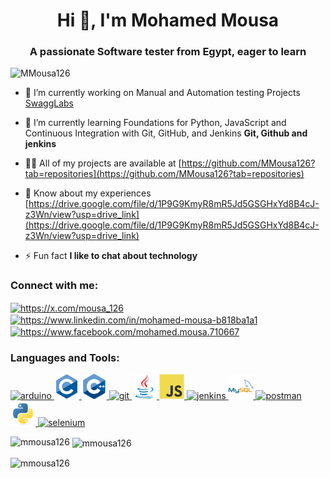 <h1 align="center">Hi 👋, I'm Mohamed Mousa</h1>
<h3 align="center">A passionate Software tester from Egypt, eager to learn</h3>

<p align="left"> <img src="https://komarev.com/ghpvc/?username=mmousa126&label=Profile%20views&color=0e75b6&style=flat" alt="MMousa126" /> </p>

- 🔭 I’m currently working on Manual and Automation testing Projects [SwaggLabs](https://github.com/MMousa126/SwaggLabs-AutomationProject.git)

- 🌱 I’m currently learning Foundations for Python, JavaScript and Continuous Integration with Git, GitHub, and Jenkins **Git, Github and jenkins**

- 👨‍💻 All of my projects are available at [https://github.com/MMousa126?tab=repositories](https://github.com/MMousa126?tab=repositories)

- 📄 Know about my experiences [https://drive.google.com/file/d/1P9G9KmyR8mR5Jd5GSGHxYd8B4cJ-z3Wn/view?usp=drive_link](https://drive.google.com/file/d/1P9G9KmyR8mR5Jd5GSGHxYd8B4cJ-z3Wn/view?usp=drive_link)

- ⚡ Fun fact **I like to chat about technology**

<h3 align="left">Connect with me:</h3>
<p align="left">
<a href="https://twitter.com/https://x.com/mousa_126" target="blank"><img align="center" src="https://raw.githubusercontent.com/rahuldkjain/github-profile-readme-generator/master/src/images/icons/Social/twitter.svg" alt="https://x.com/mousa_126" height="30" width="40" /></a>
<a href="https://linkedin.com/in/https://www.linkedin.com/in/mohamed-mousa-b818ba1a1" target="blank"><img align="center" src="https://raw.githubusercontent.com/rahuldkjain/github-profile-readme-generator/master/src/images/icons/Social/linked-in-alt.svg" alt="https://www.linkedin.com/in/mohamed-mousa-b818ba1a1" height="30" width="40" /></a>
<a href="https://fb.com/https://www.facebook.com/mohamed.mousa.710667" target="blank"><img align="center" src="https://raw.githubusercontent.com/rahuldkjain/github-profile-readme-generator/master/src/images/icons/Social/facebook.svg" alt="https://www.facebook.com/mohamed.mousa.710667" height="30" width="40" /></a>
</p>

<h3 align="left">Languages and Tools:</h3>
<p align="left"> <a href="https://www.arduino.cc/" target="_blank" rel="noreferrer"> <img src="https://cdn.worldvectorlogo.com/logos/arduino-1.svg" alt="arduino" width="40" height="40"/> </a> <a href="https://www.cprogramming.com/" target="_blank" rel="noreferrer"> <img src="https://raw.githubusercontent.com/devicons/devicon/master/icons/c/c-original.svg" alt="c" width="40" height="40"/> </a> <a href="https://www.w3schools.com/cpp/" target="_blank" rel="noreferrer"> <img src="https://raw.githubusercontent.com/devicons/devicon/master/icons/cplusplus/cplusplus-original.svg" alt="cplusplus" width="40" height="40"/> </a> <a href="https://git-scm.com/" target="_blank" rel="noreferrer"> <img src="https://www.vectorlogo.zone/logos/git-scm/git-scm-icon.svg" alt="git" width="40" height="40"/> </a> <a href="https://www.java.com" target="_blank" rel="noreferrer"> <img src="https://raw.githubusercontent.com/devicons/devicon/master/icons/java/java-original.svg" alt="java" width="40" height="40"/> </a> <a href="https://developer.mozilla.org/en-US/docs/Web/JavaScript" target="_blank" rel="noreferrer"> <img src="https://raw.githubusercontent.com/devicons/devicon/master/icons/javascript/javascript-original.svg" alt="javascript" width="40" height="40"/> </a> <a href="https://www.jenkins.io" target="_blank" rel="noreferrer"> <img src="https://www.vectorlogo.zone/logos/jenkins/jenkins-icon.svg" alt="jenkins" width="40" height="40"/> </a> <a href="https://www.mysql.com/" target="_blank" rel="noreferrer"> <img src="https://raw.githubusercontent.com/devicons/devicon/master/icons/mysql/mysql-original-wordmark.svg" alt="mysql" width="40" height="40"/> </a> <a href="https://postman.com" target="_blank" rel="noreferrer"> <img src="https://www.vectorlogo.zone/logos/getpostman/getpostman-icon.svg" alt="postman" width="40" height="40"/> </a> <a href="https://www.python.org" target="_blank" rel="noreferrer"> <img src="https://raw.githubusercontent.com/devicons/devicon/master/icons/python/python-original.svg" alt="python" width="40" height="40"/> </a> <a href="https://www.selenium.dev" target="_blank" rel="noreferrer"> <img src="https://raw.githubusercontent.com/detain/svg-logos/780f25886640cef088af994181646db2f6b1a3f8/svg/selenium-logo.svg" alt="selenium" width="40" height="40"/> </a> </p>

<p><img align="left" src="https://github-readme-stats.vercel.app/api/top-langs?username=mmousa126&show_icons=true&locale=en&layout=compact" alt="mmousa126" /></p>

<p>&nbsp;<img align="center" src="https://github-readme-stats.vercel.app/api?username=mmousa126&show_icons=true&locale=en" alt="mmousa126" /></p>

<p><img align="center" src="https://github-readme-streak-stats.herokuapp.com/?user=mmousa126&" alt="mmousa126" /></p>
